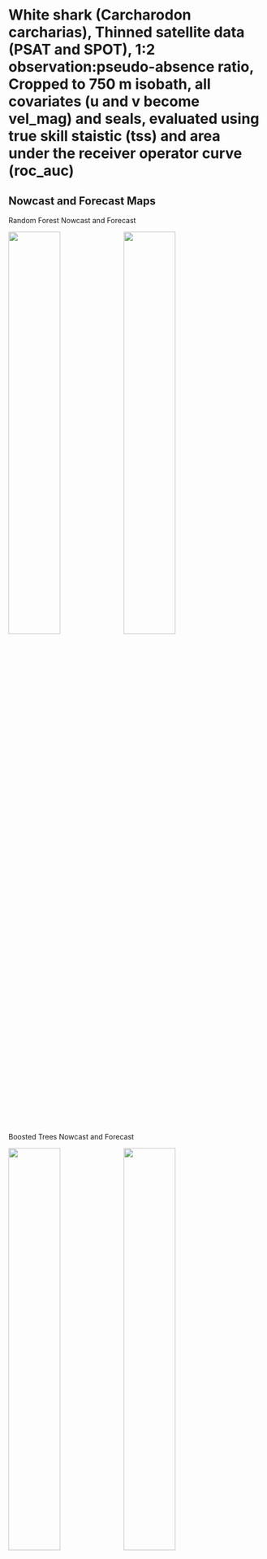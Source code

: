 White shark (Carcharodon carcharias), Thinned satellite data (PSAT and
SPOT), 1:2 observation:pseudo-absence ratio, Cropped to 750 m isobath,
all covariates (u and v become vel_mag) and seals, evaluated using true
skill staistic (tss) and area under the receiver operator curve
(roc_auc)
================

## Nowcast and Forecast Maps

Random Forest Nowcast and Forecast

<img src="../tidy_reports/versions/c21/100560/c21.100560.01_12_rf_compiled_casts.png" width="45%" /><img src="../tidy_reports/versions/c21/100564/c21.100564.01_12_rf_compiled_casts.png" width="45%" />

Boosted Trees Nowcast and Forecast

<img src="../tidy_reports/versions/c21/100560/c21.100560.01_12_bt_compiled_casts.png" width="45%" /><img src="../tidy_reports/versions/c21/100564/c21.100564.01_12_bt_compiled_casts.png" width="45%" />

Maxnet Trees Nowcast and Forecast

<img src="../tidy_reports/versions/c21/100560/c21.100560.01_12_maxent_compiled_casts.png" width="45%" /><img src="../tidy_reports/versions/c21/100564/c21.100564.01_12_maxent_compiled_casts.png" width="45%" />

GAM Nowcast and Forecast

<img src="../tidy_reports/versions/c21/100560/c21.100560.01_12_gam_compiled_casts.png" width="45%" /><img src="../tidy_reports/versions/c21/100564/c21.100564.01_12_gam_compiled_casts.png" width="45%" />

GLM Nowcast and Forecast

<img src="../tidy_reports/versions/c21/100560/c21.100560.01_12_glm_compiled_casts.png" width="45%" /><img src="../tidy_reports/versions/c21/100564/c21.100564.01_12_glm_compiled_casts.png" width="45%" />

## Metrics

| model_type |   roc_auc |   tss_max |
|:-----------|----------:|----------:|
| rf         | 0.9857307 | 0.9268269 |
| bt         | 0.9701613 | 0.9164993 |
| maxnet     | 0.7623354 | 0.4050362 |
| gam        | 0.7550197 | 0.3754361 |
| glm        | 0.7002222 | 0.3950049 |

Metrics by model type

## Variable Importance

![](/mnt/ecocast/projects/koliveira/subprojects/carcharodon/workflows/tidy_md/versions/m21/10056/m21.10056_tidy_compiled_files/figure-gfm/variable%20importance-1.png)<!-- -->
